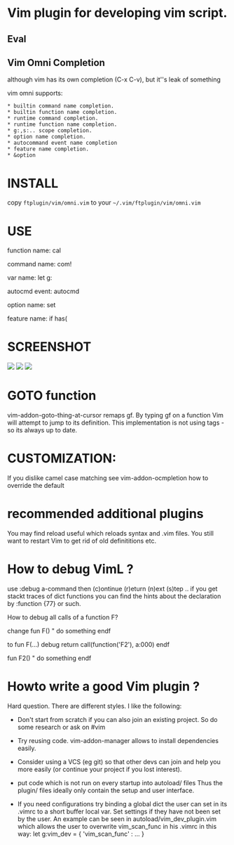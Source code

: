 
# Vim plugin for developing vim script.


## Eval
    
## Vim Omni Completion

although vim has its own completion (C-x C-v), but it''s leak of something

vim omni supports:

    * builtin command name completion.
    * builtin function name completion.
    * runtime command completion.
    * runtime function name completion.
    * g:,s:.. scope completion.
    * option name completion.
    * autocommand event name completion
    * feature name completion.
    * &option


INSTALL
=======

copy `ftplugin/vim/omni.vim` to your `~/.vim/ftplugin/vim/omni.vim`


USE
======

function name:
    cal <C-x><C-o>

command name:
    com! <C-x><C-o>

var name:
    let g:<C-x><C-o>

autocmd event:
    autocmd <C-x><C-o>

option name:
    set <C-x><C-o>

feature name:
    if has(<C-x><C-o>

SCREENSHOT
==========

![](http://cloud.github.com/downloads/c9s/vimomni.vim/Screen_shot_2010-01-10_at_10.44.58_AM.png)
![](http://cloud.github.com/downloads/c9s/vimomni.vim/Screen_shot_2010-01-10_at_10.44.45_AM.png)
![](http://cloud.github.com/downloads/c9s/vimomni.vim/Screen_shot_2010-01-10_at_10.44.30_AM.png)

GOTO function
============
vim-addon-goto-thing-at-cursor remaps gf. By typing gf on a function Vim will
attempt to jump to its definition. This implementation is not using tags - so
its always up to date.


CUSTOMIZATION:
===============
If you dislike camel case matching see vim-addon-ocmpletion how to override the default

recommended additional plugins
==============================
You may find reload useful which reloads syntax and .vim files.
You still want to restart Vim to get rid of old definititions etc.

How to debug VimL ?
===================
use :debug a-command then (c)ontinue (r)eturn (n)ext (s)tep ..
if you get stackt traces of dict functions you can find the hints about the
declaration by :function {77} or such.

How to debug all calls of a function F?

change
fun F()
  " do something
endf

to 
fun F(...)
  debug return call(function('F2'), a:000)
endf

fun F2()
  " do something
endf


Howto write a good Vim plugin ?
===============================
Hard question. There are different styles. I like the following:

- Don't start from scratch if you can also join an existing project.
  So do some research or ask on #vim

- Try reusing code. vim-addon-manager allows to install dependencies easily.

- Consider using a VCS (eg git) so that other devs can join and help you more
  easily (or continue your project if you lost interest).

- put code which is not run on every startup into autoload/ files
  Thus the plugin/ files ideally only contain the setup and user interface.

- If you need configurations try binding a global dict the user can set in its
  .vimrc to a short buffer local var. Set settings if they have not been set by
  the user. An example can be seen in autoload/vim_dev_plugin.vim which allows
  the user to overwrite vim_scan_func in his .vimrc in this way:
  let g:vim_dev = { 'vim_scan_func' : ... }
